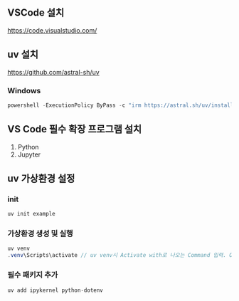 ## VSCode 설치

https://code.visualstudio.com/

## uv 설치

https://github.com/astral-sh/uv

### Windows

```java
powershell -ExecutionPolicy ByPass -c "irm https://astral.sh/uv/install.ps1 | iex"
```

## VS Code 필수 확장 프로그램 설치

1. Python
2. Jupyter

## uv 가상환경 설정

### init

```java
uv init example
```

### 가상환경 생성 및 실행

```java
uv venv
.venv\Scripts\activate // uv venv시 Activate with로 나오는 Command 입력. OS에 따라 다름
```

### 필수 패키지 추가

```java
uv add ipykernel python-dotenv
```